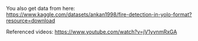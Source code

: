 You also get data from here: https://www.kaggle.com/datasets/ankan1998/fire-detection-in-yolo-format?resource=download

Referenced videos: https://www.youtube.com/watch?v=jV1yvnmRxGA
